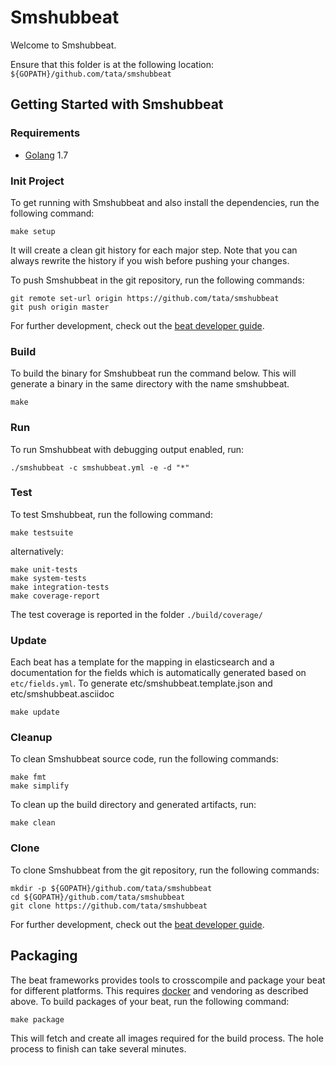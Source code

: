# Smshubbeat

Welcome to Smshubbeat.

Ensure that this folder is at the following location:
`${GOPATH}/github.com/tata/smshubbeat`

## Getting Started with Smshubbeat

### Requirements

* [Golang](https://golang.org/dl/) 1.7

### Init Project
To get running with Smshubbeat and also install the
dependencies, run the following command:

```
make setup
```

It will create a clean git history for each major step. Note that you can always rewrite the history if you wish before pushing your changes.

To push Smshubbeat in the git repository, run the following commands:

```
git remote set-url origin https://github.com/tata/smshubbeat
git push origin master
```

For further development, check out the [beat developer guide](https://www.elastic.co/guide/en/beats/libbeat/current/new-beat.html).

### Build

To build the binary for Smshubbeat run the command below. This will generate a binary
in the same directory with the name smshubbeat.

```
make
```


### Run

To run Smshubbeat with debugging output enabled, run:

```
./smshubbeat -c smshubbeat.yml -e -d "*"
```


### Test

To test Smshubbeat, run the following command:

```
make testsuite
```

alternatively:
```
make unit-tests
make system-tests
make integration-tests
make coverage-report
```

The test coverage is reported in the folder `./build/coverage/`

### Update

Each beat has a template for the mapping in elasticsearch and a documentation for the fields
which is automatically generated based on `etc/fields.yml`.
To generate etc/smshubbeat.template.json and etc/smshubbeat.asciidoc

```
make update
```


### Cleanup

To clean  Smshubbeat source code, run the following commands:

```
make fmt
make simplify
```

To clean up the build directory and generated artifacts, run:

```
make clean
```


### Clone

To clone Smshubbeat from the git repository, run the following commands:

```
mkdir -p ${GOPATH}/github.com/tata/smshubbeat
cd ${GOPATH}/github.com/tata/smshubbeat
git clone https://github.com/tata/smshubbeat
```


For further development, check out the [beat developer guide](https://www.elastic.co/guide/en/beats/libbeat/current/new-beat.html).


## Packaging

The beat frameworks provides tools to crosscompile and package your beat for different platforms. This requires [docker](https://www.docker.com/) and vendoring as described above. To build packages of your beat, run the following command:

```
make package
```

This will fetch and create all images required for the build process. The hole process to finish can take several minutes.
